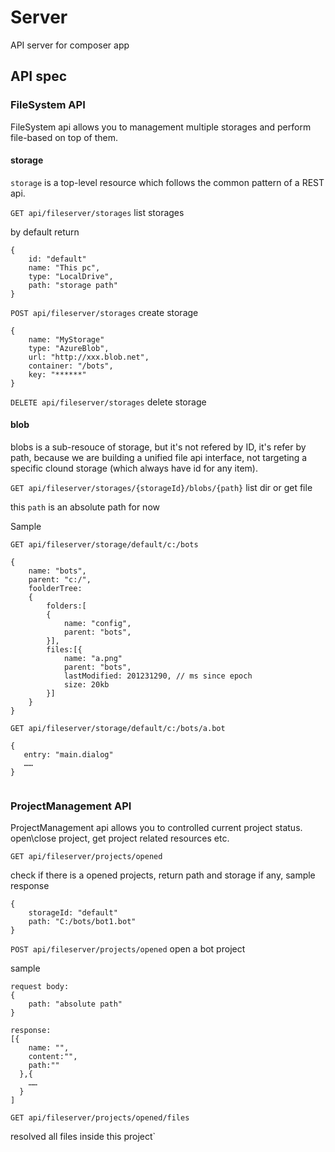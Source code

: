 # Server
API server for composer app

## API spec

### FileSystem API
FileSystem api allows you to management multiple storages and perform file-based on top of them.  


#### storage

`storage` is a top-level resource which follows the common pattern of a REST api. 

`GET api/fileserver/storages` list storages

by default return 
```
{
    id: "default"
    name: "This pc",
    type: "LocalDrive",
    path: "storage path"
}
```

`POST api/fileserver/storages` create storage

```
{
    name: "MyStorage"
    type: "AzureBlob",
    url: "http://xxx.blob.net",
    container: "/bots",
    key: "******"
}
```

`DELETE api/fileserver/storages` delete storage


#### blob
blobs is a sub-resouce of storage, but it's not refered by ID, it's refer by path, because we are building a unified file api interface, not targeting a specific clound storage (which always have id for any item).  

`GET api/fileserver/storages/{storageId}/blobs/{path}` list dir or get file

this `path` is an absolute path for now

Sample 
```
GET api/fileserver/storage/default/c:/bots

{
    name: "bots",
    parent: "c:/",
    foolderTree: 
    {
        folders:[
        {
            name: "config",
            parent: "bots",
        }],
        files:[{
            name: "a.png"
            parent: "bots",
            lastModified: 201231290, // ms since epoch
            size: 20kb
        }]
    }
}

GET api/fileserver/storage/default/c:/bots/a.bot 

{
   entry: "main.dialog"
   ……
}


```

### ProjectManagement API

ProjectManagement api allows you to controlled current project status. open\close project, get project related resources etc. 

`GET api/fileserver/projects/opened`

check if there is a opened projects, return path and storage if any, sample response
``` 
{
    storageId: "default"
    path: "C:/bots/bot1.bot"
}
```

`POST api/fileserver/projects/opened`
open a bot project

sample
```
request body:
{
    path: "absolute path"
}

response:
[{
    name: "",
    content:"",
    path:""
  },{
    ……
  }
]
```

`GET api/fileserver/projects/opened/files`

resolved all files inside this project`
